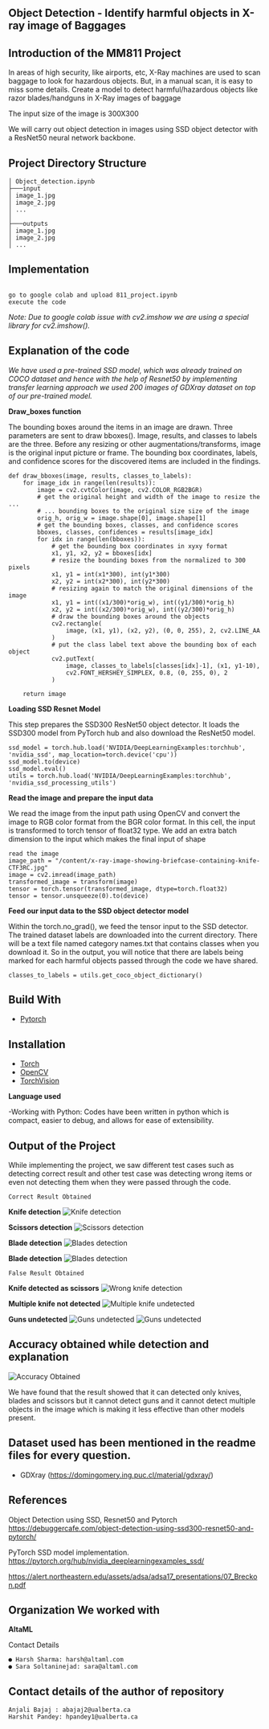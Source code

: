 ## Object Detection - Identify harmful objects in X-ray image of Baggages 

## Introduction of the MM811 Project

In areas of high security, like airports, etc, X-Ray machines are used to scan baggage
to look for hazardous objects. But, in a manual scan, it is easy to miss some details.
Create a model to detect harmful/hazardous objects like razor blades/handguns in
X-Ray images of baggage

The input size of the image is 300X300

We will carry out object detection in images using SSD object detector with  a ResNet50 neural network backbone.

## Project Directory Structure

```
│ Object_detection.ipynb
├───input
│ image_1.jpg
│ image_2.jpg
│ ...
│
├───outputs
│ image_1.jpg
│ image_2.jpg
│ ...
```
## Implementation

```

go to google colab and upload 811_project.ipynb
execute the code

```

*Note: Due to google colab issue with cv2.imshow we are using a special library for cv2.imshow().*

## Explanation of the code

*We have used a pre-trained SSD model, which was already trained on COCO dataset and hence with the help of Resnet50 by implementing transfer learning approach we used 200 images of GDXray dataset on top of our pre-trained model.*

**Draw_boxes function**

The bounding boxes around the items in an image are drawn. Three parameters are sent to draw bboxes(). Image, results, and classes to labels are the three. Before any resizing or other augmentations/transforms, image is the original input picture or frame. The bounding box coordinates, labels, and confidence scores for the discovered items are included in the findings.

```
def draw_bboxes(image, results, classes_to_labels):
    for image_idx in range(len(results)):
        image = cv2.cvtColor(image, cv2.COLOR_RGB2BGR)
        # get the original height and width of the image to resize the ...
        # ... bounding boxes to the original size size of the image
        orig_h, orig_w = image.shape[0], image.shape[1]
        # get the bounding boxes, classes, and confidence scores
        bboxes, classes, confidences = results[image_idx]
        for idx in range(len(bboxes)):
            # get the bounding box coordinates in xyxy format
            x1, y1, x2, y2 = bboxes[idx]
            # resize the bounding boxes from the normalized to 300 pixels
            x1, y1 = int(x1*300), int(y1*300)
            x2, y2 = int(x2*300), int(y2*300)
            # resizing again to match the original dimensions of the image
            x1, y1 = int((x1/300)*orig_w), int((y1/300)*orig_h)
            x2, y2 = int((x2/300)*orig_w), int((y2/300)*orig_h)
            # draw the bounding boxes around the objects
            cv2.rectangle(
                image, (x1, y1), (x2, y2), (0, 0, 255), 2, cv2.LINE_AA
            )
            # put the class label text above the bounding box of each object
            cv2.putText(
                image, classes_to_labels[classes[idx]-1], (x1, y1-10),
                cv2.FONT_HERSHEY_SIMPLEX, 0.8, (0, 255, 0), 2
            )

    return image
```

**Loading SSD Resnet Model**

This step prepares the SSD300 ResNet50 object detector. It loads the SSD300 model from PyTorch hub and also download the ResNet50 model.

```
ssd_model = torch.hub.load('NVIDIA/DeepLearningExamples:torchhub', 'nvidia_ssd', map_location=torch.device('cpu'))
ssd_model.to(device)
ssd_model.eval()
utils = torch.hub.load('NVIDIA/DeepLearningExamples:torchhub', 'nvidia_ssd_processing_utils')
```

**Read the image and prepare the input data**

We read the image from the input path using OpenCV and convert the image to RGB color format from the BGR color format. In this cell, the input is transformed to torch tensor of float32 type. We add an extra batch dimension to the input which makes the final input of shape
```
read the image
image_path = "/content/x-ray-image-showing-briefcase-containing-knife-CTF3RC.jpg"
image = cv2.imread(image_path)
transformed_image = transform(image)
tensor = torch.tensor(transformed_image, dtype=torch.float32)
tensor = tensor.unsqueeze(0).to(device)
```

**Feed our input data to the SSD object detector model**

Within the torch.no_grad(), we feed the tensor input to the SSD detector. The trained dataset labels are downloaded into the current directory. There will be a text file named category names.txt that contains classes when you download it. So in the output, you will notice that there are labels being marked for each harmful objects passed through the code we have shared.

```
classes_to_labels = utils.get_coco_object_dictionary()
```

## Build With

- [Pytorch](https://github.com/pytorch/pytorch)

## Installation

- [Torch](https://github.com/pytorch)
- [OpenCV](https://docs.opencv.org/4.x/d6/d00/tutorial_py_root.html)
- [TorchVision](https://github.com/pytorch/vision)

**Language used**

-Working with Python: Codes have been written in python which is compact, easier to debug, and allows for ease of extensibility.

## Output of the Project

While implementing the project, we saw different test cases such as detecting correct result and other test case was detecting wrong items or even not detecting them when they were passed through the code.

`Correct Result Obtained`

**Knife detection**
![Knife detection](knife.jpg)

**Scissors detection**
![Scissors detection](scissors.jpg)

**Blade detection**
![Blades detection](blades1.jpg)

**Blade detection**
![Blades detection](blade2.jpg)

`False Result Obtained`

**Knife detected as scissors**
![Wrong knife detection](falsescissors.png)

**Multiple knife not detected**
![Multiple knife undetected](knivesimage.jpg)

**Guns undetected**
![Guns undetected](bagimage.png)
![Guns undetected](baggageimage.jpg)

## Accuracy obtained while detection and explanation

![Accuracy Obtained](ss89.png)

We have found that the result showed that it can detected only knives, blades and scissors but it cannot detect guns and it cannot detect multiple objects in the image which is making it less effective than other models present.

## **Dataset used has been mentioned in the readme files for every question.**

- GDXray (https://domingomery.ing.puc.cl/material/gdxray/)

## **References**

Object Detection using SSD, Resnet50 and Pytorch https://debuggercafe.com/object-detection-using-ssd300-resnet50-and-pytorch/

PyTorch SSD model implementation. https://pytorch.org/hub/nvidia_deeplearningexamples_ssd/

https://alert.northeastern.edu/assets/adsa/adsa17_presentations/07_Breckon.pdf

## **Organization We worked with**

**AltaML**

Contact Details
```
● Harsh Sharma: harsh@altaml.com
● Sara Soltaninejad: sara@altaml.com
```

## Contact details of the author of repository
```
Anjali Bajaj : abajaj2@ualberta.ca
Harshit Pandey: hpandey1@ualberta.ca
```
